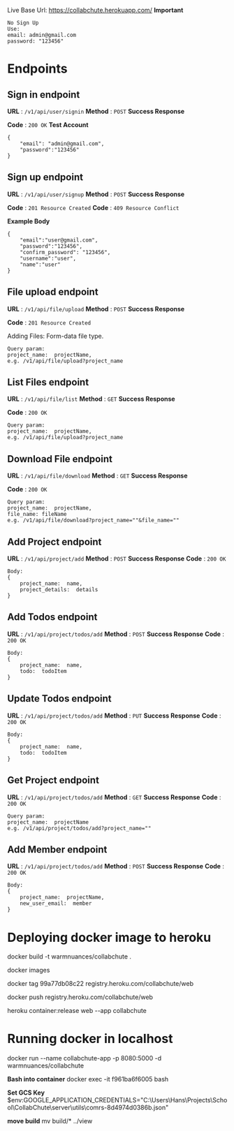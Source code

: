 Live Base Url: https://collabchute.herokuapp.com/
**Important**  
````
No Sign Up  
Use:  
email: admin@gmail.com  
password: "123456"  
````

# Endpoints

## Sign in endpoint

**URL**  :  `/v1/api/user/signin`
**Method**  :  `POST`
**Success Response**

**Code**  :  `200 OK`
**Test Account**
```
{
	"email": "admin@gmail.com",
	"password":"123456"
}
```

## Sign up endpoint

**URL**  :  `/v1/api/user/signup`
**Method**  :  `POST`
**Success Response**

**Code**  :  `201 Resource Created`
**Code**  :  `409 Resource Conflict`

**Example Body**
```
{
	"email":"user@gmail.com",
	"password":"123456",
	"confirm_password": "123456",
	"username":"user",
	"name":"user"
}

```

## File upload endpoint

**URL**  :  `/v1/api/file/upload`
**Method**  :  `POST`
**Success Response**

**Code**  :  `201 Resource Created`

Adding Files: 
Form-data file type.
```
Query param:
project_name:  projectName,
e.g. /v1/api/file/upload?project_name
```

## List Files endpoint

**URL**  :  `/v1/api/file/list`
**Method**  :  `GET`
**Success Response**

**Code**  :  `200 OK`
```
Query param:
project_name:  projectName,
e.g. /v1/api/file/upload?project_name
```
## Download File endpoint

**URL**  :  `/v1/api/file/download`
**Method**  :  `GET`
**Success Response**

**Code**  :  `200 OK`
```
Query param:
project_name:  projectName,
file_name: fileName
e.g. /v1/api/file/download?project_name=""&file_name=""
```

## Add Project endpoint

**URL**  :  `/v1/api/project/add`
**Method**  :  `POST`
**Success Response**
**Code**  :  `200 OK`
```
Body: 
{
	project_name:  name,
	project_details:  details
}

```
## Add Todos endpoint

**URL**  :  `/v1/api/project/todos/add`
**Method**  :  `POST`
**Success Response**
**Code**  :  `200 OK`
```
Body: 
{
	project_name:  name,
	todo:  todoItem
}
```

## Update Todos endpoint

**URL**  :  `/v1/api/project/todos/add`
**Method**  :  `PUT`
**Success Response**
**Code**  :  `200 OK`
```
Body: 
{
	project_name:  name,
	todo:  todoItem
}
```
## Get Project endpoint

**URL**  :  `/v1/api/project/todos/add`
**Method**  :  `GET`
**Success Response**
**Code**  :  `200 OK`
```
Query param: 
project_name:  projectName
e.g. /v1/api/project/todos/add?project_name=""
```
## Add Member endpoint

**URL**  :  `/v1/api/project/todos/add`
**Method**  :  `POST`
**Success Response**
**Code**  :  `200 OK`
```
Body:
{
	project_name:  projectName,
	new_user_email:  member
}
```

# Deploying docker image to heroku

docker build -t warmnuances/collabchute .

docker images

docker tag 99a77db08c22 registry.heroku.com/collabchute/web

docker push registry.heroku.com/collabchute/web

heroku container:release web --app collabchute

  

# Running docker in localhost

docker run --name collabchute-app -p 8080:5000 -d warmnuances/collabchute

**Bash into container**
docker exec -it f961ba6f6005 bash

**Set GCS Key**
$env:GOOGLE_APPLICATION_CREDENTIALS="C:\Users\Hans\Projects\School\CollabChute\server\utils\comrs-8d4974d0386b.json"

**move build**
mv build/* ../view
